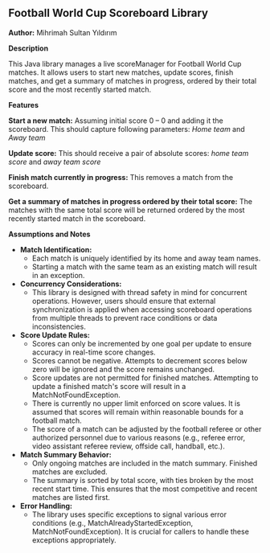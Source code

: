 ## Football World Cup Scoreboard Library
**Author:** Mihrimah Sultan Yıldırım

**Description**

This Java library manages a live scoreManager for Football World Cup matches. It allows users to start new matches, update scores, finish matches, and get a summary of matches in progress, ordered by their total score and the most recently started match.

**Features**

**Start a new match:** Assuming initial score 0 – 0 and adding it the scoreboard. This should capture following parameters:
*Home team* and *Away team*

**Update score:** This should receive a pair of absolute scores:
*home team score* and *away team score*

**Finish match currently in progress:** This removes a match from the scoreboard.

**Get a summary of matches in progress ordered by their total score:** The matches with the same total score will be returned ordered by the most recently started match in the scoreboard.

**Assumptions and Notes**

- **Match Identification:**
  - Each match is uniquely identified by its home and away team names.
  - Starting a match with the same team as an existing match will result in an exception.
- **Concurrency Considerations:**
  - This library is designed with thread safety in mind for concurrent operations. However, users should ensure that external synchronization is applied when accessing scoreboard operations from multiple threads to prevent race conditions or data inconsistencies.
- **Score Update Rules:**
  - Scores can only be incremented by one goal per update to ensure accuracy in real-time score changes.
  - Scores cannot be negative. Attempts to decrement scores below zero will be ignored and the score remains unchanged.
  - Score updates are not permitted for finished matches. Attempting to update a finished match's score will result in a MatchNotFoundException.
  - There is currently no upper limit enforced on score values. It is assumed that scores will remain within reasonable bounds for a football match.
  - The score of a match can be adjusted by the football referee or other authorized personnel due to various reasons (e.g., referee error, video assistant referee review, offside call, handball, etc.).
- **Match Summary Behavior:**
  - Only ongoing matches are included in the match summary. Finished matches are excluded.
  - The summary is sorted by total score, with ties broken by the most recent start time. This ensures that the most competitive and recent matches are listed first.
- **Error Handling:**
  - The library uses specific exceptions to signal various error conditions (e.g., MatchAlreadyStartedException, MatchNotFoundException). It is crucial for callers to handle these exceptions appropriately.
